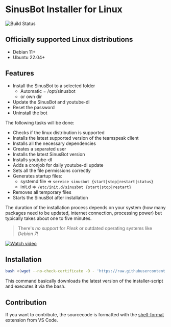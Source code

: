 # SinusBot Installer for Linux

![Build Status](https://github.com/sinusbot/installer-linux/workflows/CI/badge.svg)

## Officially supported Linux distributions

- Debian 11+
- Ubuntu 22.04+

## Features

- Install the SinusBot to a selected folder
  - Automatic = /opt/sinusbot
  - or own dir
- Update the SinusBot and youtube-dl
- Reset the password
- Uninstall the bot

The following tasks will be done:

- Checks if the linux distribution is supported
- Installs the latest supported version of the teamspeak client
- Installs all the necessary dependencies
- Creates a separated user
- Installs the latest SinusBot version
- Installs youtube-dl
- Adds a cronjob for daily youtube-dl update
- Sets all the file permissions correctly
- Generates startup files:
  - systemd file => `service sinusbot {start|stop|restart|status}`
  - init.d => `/etc/init.d/sinusbot {start|stop|restart}`
- Removes all temporary files
- Starts the SinusBot after installation

The duration of the installation process depends on your system (how many packages need to be updated, internet connection, processing power) but typically takes about one to five minutes.

> There's *no support* for *Plesk* or outdated operating systems like *Debian 7*!

[![Watch video](https://img.youtube.com/vi/_GEd_ert7PA/0.jpg)](https://www.youtube.com/watch?v=_GEd_ert7PA)

## Installation

```bash
bash <(wget --no-check-certificate -O - 'https://raw.githubusercontent.com/SinusBot/installer-linux/master/sinusbot_installer.sh')
```

This command basically downloads the latest version of the installer-script and executes it via the bash.

## Contribution

If you want to contribute, the sourcecode is formatted with the [shell-format](https://marketplace.visualstudio.com/items?itemName=foxundermoon.shell-format) extension from VS Code.
